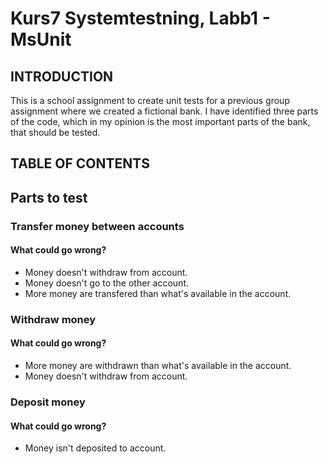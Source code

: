 # Kurs7 Systemtestning, Labb1  - MsUnit

## INTRODUCTION
This is a school assignment to create unit tests for a previous group assignment where we created a fictional bank. I have identified three parts of the code, 
which in my opinion is the most important parts of the bank, that should be tested.

## TABLE OF CONTENTS

## Parts to test
### Transfer money between accounts
#### What could go wrong?
- Money doesn't withdraw from account.
- Money doesn't go to the other account.
- More money are transfered than what's available in the account.

### Withdraw money
#### What could go wrong?
- More money are withdrawn than what's available in the account.
- Money doesn't withdraw from account.

### Deposit money
#### What could go wrong?
- Money isn't deposited to account.

